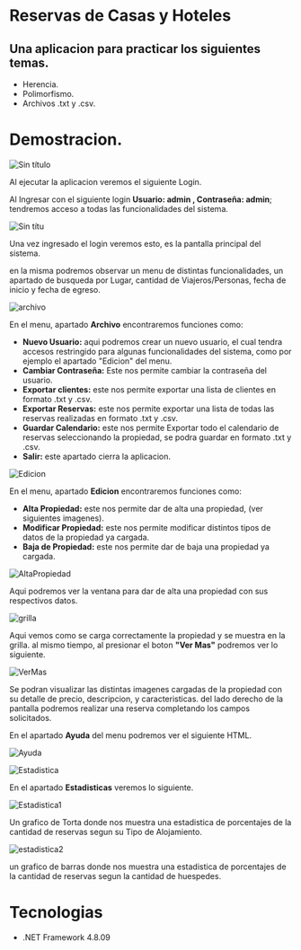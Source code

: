 # Reservas de Casas y Hoteles
 ## Una aplicacion para practicar los siguientes temas.
  - Herencia.
  - Polimorfismo.
  - Archivos .txt y .csv.

# Demostracion.




 ![Sin título](https://github.com/CelentanoPaulo/GestionCasasYHoteles/assets/151882905/2fbd0596-0fc7-42a9-a7d6-ae49eff39eb3)

 Al ejecutar la aplicacion veremos  el siguiente Login.
 
 Al Ingresar con el siguiente login **Usuario: admin , Contraseña: admin**; tendremos acceso a todas las funcionalidades del sistema.
 
![Sin títu](https://github.com/CelentanoPaulo/GestionCasasYHoteles/assets/151882905/a60f30df-56f3-4b51-98f2-f65e024fb310)


Una vez ingresado el login veremos esto, es la pantalla principal del sistema.

en la misma podremos observar un menu de distintas funcionalidades, un apartado de busqueda por Lugar, cantidad de Viajeros/Personas, fecha de inicio y fecha de egreso. 

![archivo](https://github.com/CelentanoPaulo/GestionCasasYHoteles/assets/151882905/de32f993-b971-4d49-98eb-bd915ab4f733)



En el menu, apartado **Archivo** encontraremos funciones como:
  - **Nuevo Usuario:** aqui podremos crear un nuevo usuario, el cual tendra accesos restringido para algunas funcionalidades del sistema, como por ejemplo el apartado "Edicion" del menu.
  - **Cambiar Contraseña:** Este nos permite cambiar la contraseña del usuario.
  - **Exportar clientes:** este nos permite exportar una lista de clientes en formato .txt y .csv.
  - **Exportar Reservas:** este nos permite exportar una lista de todas las reservas realizadas en formato .txt y .csv.
  - **Guardar Calendario:** este nos permite Exportar todo el calendario de reservas seleccionando la propiedad, se podra guardar en formato .txt y .csv.
  - **Salir:** este apartado cierra la aplicacion.

![Edicion](https://github.com/CelentanoPaulo/GestionCasasYHoteles/assets/151882905/07bb1f98-af60-420d-84cc-d647d6a652e5)



En el menu, apartado **Edicion** encontraremos funciones como:
 - **Alta Propiedad:** este nos permite dar de alta una propiedad, (ver siguientes imagenes).
 - **Modificar Propiedad:** este nos permite modificar distintos tipos de datos de la propiedad ya cargada.
 - **Baja de Propiedad:** este nos permite dar de baja una propiedad ya cargada.

![AltaPropiedad](https://github.com/CelentanoPaulo/GestionCasasYHoteles/assets/151882905/c1cae0b0-8f51-44dd-ac15-c6618c0ecf3d)



Aqui podremos ver la ventana para dar de alta una propiedad con sus respectivos datos.

![grilla](https://github.com/CelentanoPaulo/GestionCasasYHoteles/assets/151882905/d497b6ab-b8b6-4618-b3bd-525fdf96e46e)


Aqui vemos como se carga correctamente la propiedad y se muestra en la grilla. al mismo tiempo, al presionar el boton **"Ver Mas"** podremos ver lo siguiente.

![VerMas](https://github.com/CelentanoPaulo/GestionCasasYHoteles/assets/151882905/104a91f6-f62d-4b33-84cf-dafdecae30da)


Se podran visualizar las distintas imagenes cargadas de la propiedad con su detalle de precio, descripcion, y caracteristicas.
del lado derecho de la pantalla podremos realizar una reserva completando los campos solicitados.


En el apartado **Ayuda** del menu podremos ver el siguiente HTML.

![Ayuda](https://github.com/CelentanoPaulo/GestionCasasYHoteles/assets/151882905/4fee7ce0-11e7-44d0-a8a0-be3edd5c6677)

![Estadistica](https://github.com/CelentanoPaulo/GestionCasasYHoteles/assets/151882905/3749a50c-fb90-4164-804c-a1eb8d672113)



En el apartado **Estadisticas** veremos lo siguiente.

![Estadistica1](https://github.com/CelentanoPaulo/GestionCasasYHoteles/assets/151882905/f84c7c97-35a7-4d52-9978-f3ecb9f6f887)


Un grafico de Torta donde nos muestra una estadistica de porcentajes de la cantidad de reservas segun su Tipo de Alojamiento. 

![estadistica2](https://github.com/CelentanoPaulo/GestionCasasYHoteles/assets/151882905/240d13b7-8160-4c80-a94a-6b417db4de57)


un grafico de barras donde nos muestra una estadistica de porcentajes de la cantidad de reservas segun la cantidad de huespedes.

# Tecnologias

- .NET Framework 4.8.09
